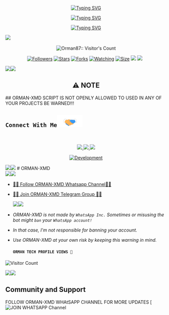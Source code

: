 <p align="center">
  <a href="https://git.io/typing-svg">
    <img src="https://readme-typing-svg.herokuapp.com?font=Rockstar-ExtraBold&size=40&pause=1000&color=008000&center=true&vCenter=true&width=815&height=60&lines=⚡+▭+▬+▭+▬+▭+▬+▭+▬+▭+▬+▭+💀" alt="Typing SVG" />
  </a>
</p>

<p align="center">
  <a href="https://git.io/typing-svg">
    <img src="https://readme-typing-svg.demolab.com?font=Black+Ops+One&size=100&pause=900&color=FF0000&center=true&width=1100&height=150&lines=ORMAN-+XMD+BOT" alt="Typing SVG" />
  </a>
</p>

<p align="center">
  <a href="https://git.io/typing-svg">
    <img src="https://readme-typing-svg.demolab.com?font=Black+Ops+One&size=50&pause=1000&color=000000&center=true&width=910&height=100&lines=BLACK+TECH+TEAM+;KEEP+USING+ORMAN+XMD" alt="Typing SVG" />
  </a>
</p
 
<p align="center">
<img src="https://files.catbox.moe/n5klhs.jpg"/> 
<p align="center"><img src="https://profile-counter.glitch.me/{Terrizev}/count.svg" alt="Orman87:: Visitor's Count" /></p>
<p align="center">
<a href="https://github.com/Orman87/followers"><img title="Followers" src="https://img.shields.io/github/followers/Terrizev?color=red&style=flat-square"></a>
<a href="https://github.com/Terrizev/ANONYMOUS-MD/stargazers/"><img title="Stars" src="https://img.shields.io/github/stars/Terrizev/ANONYMOUS-MD?color=blue&style=flat-square"></a>
<a href="https://github.com/Terrizev/ANONYMOUS-MD/network/members"><img title="Forks" src="https://img.shields.io/github/forks/Terrizev/ANONYMOUS-MD?color=red&style=flat-square"></a>
<a href="https://github.com/Terrizev/ANONYMOUS-MD/watchers"><img title="Watching" src="https://img.shields.io/github/watchers/Terrizev/ANONYMOUS-MD?label=Watchers&color=blue&style=flat-square"></a>
<a href="https://github.com/Terrizev/ANONYMOUS-MD/"><img title="Size" src="https://img.shields.io/github/repo-size/Terrizev/ANONYMOUS-MD?style=flat-square&color=green"></a>
<a href="https://hits.seeyoufarm.com"><img src="https://hits.seeyoufarm.com/api/count/incr/badge.svg?url=https%3A%2F%2Fgithub.com%2FTerrizev%2FQueen-Anita-Md&count_bg=%2379C83D&title_bg=%23555555&icon=probot.svg&icon_color=%2300FF6D&title=hits&edge_flat=false"/></a>
<a href="https://github.com/Terrizev/ANONYMOUS-MD/graphs/commit-activity"><img height="20" src="https://img.shields.io/badge/Maintained%3F-yes-green.svg"></a>&nbsp;&nbsp;
</p>
<p align='center'>
    </p>
<a><img src='https://i.imgur.com/LyHic3i.gif'/></a><a><img src='https://i.imgur.com/LyHic3i.gif'/></a>
<p align="center">
    <h2 align="center"> ⚠️ NOTE  </h2>
## ORMAN-XMD SCRIPT IS NOT OPENLY ALLOWED TO USED IN ANY OF YOUR PROJECTS BE WARNED!!! 

## ```Connect With Me```<img src="https://github.com/0xAbdulKhalid/0xAbdulKhalid/raw/main/assets/mdImages/handshake.gif" width ="80"></h1> 
 <br> 
<p align="center">
<a href="https://wa.me/256704291969"><img src="https://img.shields.io/badge/Contact ORMAN-25D366?style=for-the-badge&logo=whatsapp&logoColor=white" />
<a href="https://whatsapp.com/channel/0029VasAQRiGk1FtXGUz5T2V/683"><img src="https://img.shields.io/badge/Join Official Channel-25D366?style=for-the-badge&logo=whatsapp&logoColor=white" />
<a href="https://t.me/theking256"><img src="https://img.shields.io/badge/Telegram-0088cc?style=for-the-badge&logo=telegram&logoColor=white" /><br>
<p align="center">
<img alt="Development" width="250" src="https://media2.giphy.com/media/W9tBvzTXkQopi/giphy.gif?cid=6c09b952xu6syi1fyqfyc04wcfk0qvqe8fd7sop136zxfjyn&ep=v1_internal_gif_by_id&rid=giphy.gif&ct=g" /> </p>
<a><img src='https://i.imgur.com/LyHic3i.gif'/></a><a><img src='https://i.imgur.com/LyHic3i.gif'/></a>
# ORMAN-XMD

<br>
<a><img src='https://i.imgur.com/LyHic3i.gif'/></a><a><img src='https://i.imgur.com/LyHic3i.gif'/></a>

* [🧑‍💻 Follow ORMAN-XMD Whatsapp Channel🧑‍💻](https://whatsapp.com/channel/0029VasAQRiGk1FtXGUz5T2V/683)

* [🧑‍💻 Join ORMAN-XMD Telegram Group 🧑‍💻](https://t.me/ORMAN_XMD)

  <a><img src='https://i.imgur.com/LyHic3i.gif'/></a><a><img src='https://i.imgur.com/LyHic3i.gif'/></a>
  

- *ORMAN-XMD is not made by `WhatsApp Inc.` Sometimes or misusing the bot might `ban` your `WhatsApp account!`*
- *In that case, I'm not responsible for banning your account.*
- *Use ORMAN-XMD at your own risk by keeping this warning in mind.*
  
  #### ```ORMAN TECH PROFILE VIEWS 🧚```
![Visitor Count](https://profile-counter.glitch.me/Orman87/count.svg)

<a><img src='https://i.imgur.com/LyHic3i.gif'/></a><a><img src='https://i.imgur.com/LyHic3i.gif'/></a>

## Community and Support

FOLLOW ORMAN-XMD WHAtSAPP CHANNEL FOR MORE UPDATES
[![JOIN WHATSAPP Channel](https://whatsapp.com/channel/0029VasAQRiGk1FtXGUz5T2V/683)
